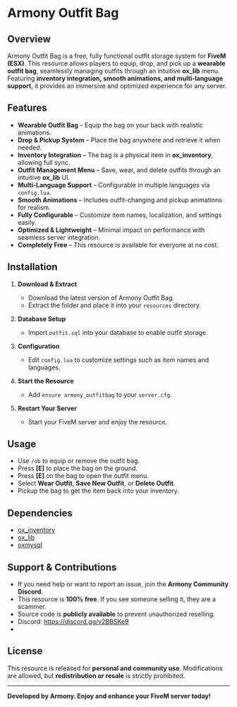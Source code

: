 # **Armony Outfit Bag**

## **Overview**
Armony Outfit Bag is a free, fully functional outfit storage system for **FiveM (ESX)**. This resource allows players to equip, drop, and pick up a **wearable outfit bag**, seamlessly managing outfits through an intuitive **ox_lib** menu. Featuring **inventory integration, smooth animations, and multi-language support**, it provides an immersive and optimized experience for any server.

## **Features**
- **Wearable Outfit Bag** – Equip the bag on your back with realistic animations.
- **Drop & Pickup System** – Place the bag anywhere and retrieve it when needed.
- **Inventory Integration** – The bag is a physical item in **ox_inventory**, allowing full sync.
- **Outfit Management Menu** – Save, wear, and delete outfits through an intuitive **ox_lib** UI.
- **Multi-Language Support** – Configurable in multiple languages via `config.lua`.
- **Smooth Animations** – Includes outfit-changing and pickup animations for realism.
- **Fully Configurable** – Customize item names, localization, and settings easily.
- **Optimized & Lightweight** – Minimal impact on performance with seamless server integration.
- **Completely Free** – This resource is available for everyone at no cost.

## **Installation**
1. **Download & Extract**
   - Download the latest version of Armony Outfit Bag.
   - Extract the folder and place it into your `resources` directory.

2. **Database Setup**
   - Import `outfit.sql` into your database to enable outfit storage.

3. **Configuration**
   - Edit `config.lua` to customize settings such as item names and languages.

4. **Start the Resource**
   - Add `ensure armony_outfitbag` to your `server.cfg`.

5. **Restart Your Server**
   - Start your FiveM server and enjoy the resource.

## **Usage**
- Use `/ob` to equip or remove the outfit bag.
- Press **[E]** to place the bag on the ground.
- Press **[E]** on the bag to open the outfit menu.
- Select **Wear Outfit**, **Save New Outfit**, or **Delete Outfit**.
- Pickup the bag to get the item back into your inventory.

## **Dependencies**
- [ox_inventory](https://github.com/overextended/ox_inventory)
- [ox_lib](https://github.com/overextended/ox_lib)
- [oxmysql](https://github.com/overextended/oxmysql)

## **Support & Contributions**
- If you need help or want to report an issue, join the **Armony Community Discord**.
- This resource is **100% free**. If you see someone selling it, they are a scammer.
- Source code is **publicly available** to prevent unauthorized reselling.
- Discord: https://discord.gg/v2BBSKe9
- 
## **License**
This resource is released for **personal and community use**. Modifications are allowed, but **redistribution or resale** is strictly prohibited.

---
**Developed by Armony. Enjoy and enhance your FiveM server today!**

